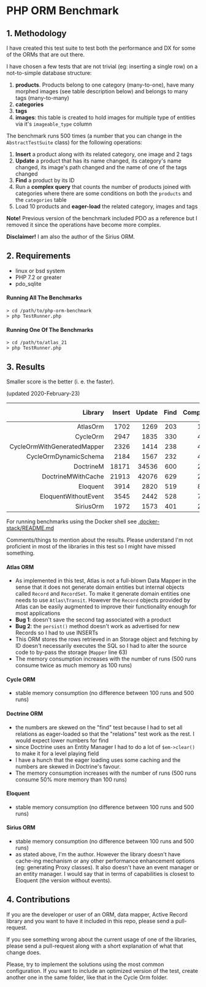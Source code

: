 # PHP ORM Benchmark

## 1. Methodology

I have created this test suite to test both the performance and DX for some of the ORMs that are out there. 

I have chosen a few tests that are not trivial (eg: inserting a single row) on a not-to-simple database structure:

1. **products**. Products belong to one category (many-to-one), have many morphed images (see table description below) and belongs to many tags (many-to-many)
2. **categories**
3. **tags**
5. **images**: this table is created to hold images for multiple type of entities via it's `imageable_type` column

The benchmark runs 500 times (a number that you can change in the `AbstractTestSuite` class) for the following operations:

1. **Insert** a product along with its related category, one image and 2 tags
2. **Update** a product that has its name changed, its category's name changed, its image's path changed and the name of one of the tags changed
3. **Find** a product by its ID
4. Run a **complex query** that counts the number of products joined with categories where there are some conditions on both the `products` and the `categories` table
5. Load 10 products and **eager-load** the related category, images and tags

**Note!** Previous version of the benchmark included PDO as a reference but I removed it since the operations have become more complex.

**Disclaimer!** I am also the author of the Sirius ORM.

## 2. Requirements

* linux or bsd system
* PHP 7.2 or greater
* pdo_sqlite

#### Running All The Benchmarks

    > cd /path/to/php-orm-benchmark
    > php TestRunner.php

#### Running One Of The Benchmarks

    > cd /path/to/atlas_21
    > php TestRunner.php

## 3. Results

Smaller score is the better (i. e. the faster).

(updated 2020-February-23)

| Library                          | Insert | Update | Find   | Complex| EagerL. | memory usage|  time  |
| --------------------------------:| ------:| ------:| ------:| ------:| -------:| -----------:| ------:|
|                         AtlasOrm |   1702 |   1269 |    203 |    199 |    8781 |   7,923,952 |  12.28 |
|                         CycleOrm |   2947 |   1835 |    330 |    413 |    6794 |  10,001,720 |  12.52 |
|      CycleOrmWithGeneratedMapper |   2326 |   1414 |    238 |    421 |    5489 |  12,095,688 |  10.24 |
|            CycleOrmDynamicSchema |   2184 |   1567 |    232 |    401 |    5662 |   9,968,264 |  10.15 |
|                        DoctrineM |  18171 |  34536 |    600 |    257 |    6726 |  12,582,912 |  60.82 |
|               DoctrineMWithCache |  21913 |  42076 |    629 |    246 |    7057 |  12,582,912 |  72.31 |
|                         Eloquent |   3914 |   2820 |    519 |    818 |   10479 |   4,194,304 |  18.74 |
|             EloquentWithoutEvent |   3545 |   2442 |    528 |    762 |    9980 |   4,194,304 |  17.37 |
|                        SiriusOrm |   1972 |   1573 |    401 |    295 |    6582 |   3,727,744 |  10.89 |




For running benchmarks using the Docker shell see [.docker-stack/README.md](./.docker-stack/README.md)

Comments/things to mention about the results. Please understand I'm not proficient in most of the libraries in this test so I might have missed something.

#### Atlas ORM
- As implemented in this test, Atlas is not a full-blown Data Mapper in the sense that it does not generate domain entities but internal objects called `Record` and `RecordSet`. 
  To make it generate domain entities one needs to use `Atlas\Transit`. However the `Record` objects provided by Atlas can be easily augmented to improve their functionality enough for most applications
- **Bug 1**: doesn't save the second tag associated with a product
- **Bug 2**: the `persist()` method doesn't work as advertised for new Records so I had to use INSERTs
- This ORM stores the rows retrieved in an Storage object and fetching by ID doesn't necessarily executes the SQL so I had to alter the source code to by-pass the storage (`Mapper` line 63)
- The memory consumption increases with the number of runs (500 runs consume twice as much memory as 100 runs)

#### Cycle ORM
- stable memory consumption (no difference between 100 runs and 500 runs)

#### Doctrine ORM
- the numbers are skewed on the "find" test because I had to set all relations as eager-loaded so that the "relations" test work as the rest. I would expect lower numbers for find
- since Doctrine uses an Entity Manager I had to do a lot of `$em->clear()` to make it for a level playing field
- I have a hunch that the eager loading uses some caching and the numbers are skewed in Doctrine's favour.
- The memory consumption increases with the number of runs (500 runs consume 50% more memory than 100 runs)

#### Eloquent
- stable memory consumption (no difference between 100 runs and 500 runs)

#### Sirius ORM
- stable memory consumption (no difference between 100 runs and 500 runs)
- as stated above, I'm the author. However the library doesn't have cache-ing mechanism or any other performance enhancement options (eg: generating Proxy classes). It also doesn't have an event manager or an entity manager. I would say that in
 terms of capabilities is closest to Eloquent (the version without events).

## 4. Contributions

If you are the developer or user of an ORM, data mapper, Active Record library and you want to have it included in this repo, please send a pull-request.

If you see something wrong about the current usage of one of the libraries, please send a pull-request along with a short explanation of what that change does.

Please, try to implement the solutions using the most common configuration. If you want to include an optimized version of the test, create another one in the same folder, like that in the Cycle Orm folder.